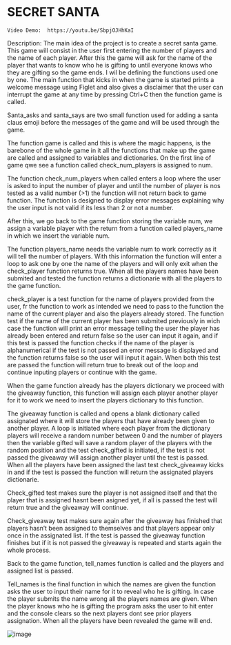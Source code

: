 # SECRET SANTA
    Video Demo:  https://youtu.be/SbpjOJHhKaI
  Description: The main idea of the project is to create a secret santa game. This game will consist in the user first entering the number of players and the name of each player. After this the game will ask for the name of the player that wants to know who he is gifting to until everyone knows who they are gifting so the game ends.
   I wil be defining the functions used one by one.
   The main function that kicks in when the game is started prints a welcome message using Figlet and also gives a disclaimer that the user can interrupt the game at any time by pressing Ctrl+C then the function game is called.

   Santa_asks and santa_says are two small function used for adding a santa claus emoji before the messages of the game and will be used through the game.

   The function game is called and this is where the magic happens, is the barebone of the whole game in it all the functions that make up the game are called and assigned to variables and dictionaries. On the first line of game qwe see a function called check_num_players is assigned to num.

   The function check_num_players when called enters a loop where the user is asked to input the number of player and until the number of player is nos tested as a valid number (>1) the function will not return back to game function. The function is designed to display error messages explaining why the user input is not valid if its less than 2 or not a number.

   After this, we go back to the game function storing the variable num, we assign a variable player with the return from a function called players_name in which we insert the variable num.

   The function players_name needs the variable num to work correctly as it will tell the number of players. With this information the function will enter a loop to ask one by one the name of the players and will only exit when the check_player function returns true. When all the players names have been submited and tested the function returns a dictionarie with all the players to the game function.

   check_player is a test function for the name of players provided from the user, fr the function to work as intended we need to pass to the function the name of the current player and also the players already stored. The function test if the name of the current player has been submited previously in wich case the function will print an error message telling the user the player has already been entered and return false so the user can input it again, and if this test is passed the function checks if the name of the player is alphanumerical if the test is not passed an error message is displayed and the function returns false so the user will input it again. When both this test are passed the function will return true to break out of the loop and continue inputing players or continue with the game.

   When the game function already has the players dictionary we proceed with the giveaway function, this function will assign each player another player for it to work we need to insert the players dictionary to this function.

   The giveaway function is called and opens a blank dictionary called assignated where it will store the players that have already been given to another player.
   A loop is initiated where each player from the dictionary players will receive a random number between 0 and the number of players then the variable gifted will save a random player of the players with the random position and the test check_gifted is initiated, if the test is not passed the giveaway will assign another player until the test is passed. When all the players have been assigned the last test check_giveaway kicks in and if the test is passed the function will return the assignated players dictionarie.

   Check_gifted test makes sure the player is not assigned itself and that the player that is assigned hasnt been asigned yet, if all is passed the test will return true and the giveaway will continue.

   Check_giveaway test makes sure again after the giveaway has finished that players hasn’t been assigned to themselves and that players appear only once in the assignated list. If the test is passed the giveaway function finishes but if it is not passed the giveaway is repeated and starts again the whole process.

   Back to the game function, tell_names function is called and the players and assigned list is passed.

   Tell_names is the final function in which the names are given the function asks the user to input their name for it to reveal who he is gifting. In case the player submits the name wrong all the players names are given. When the player knows who he is gifting the program asks the user to hit enter and the console clears so the next players dont see prior players assignation. When all the players have been revealed the game will end.

   ![image](https://github.com/victor-ibanez/CS50P_final_project/assets/42542819/c411f6f5-4d60-421e-90f4-2c3176e973a7)

